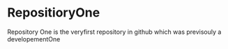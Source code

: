 # RepositioryOne
Repository One  is the veryfirst repository in github which was previsouly a developementOne
